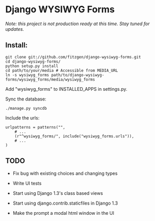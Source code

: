 # Django WYSIWYG Forms

*Note: this project is not production ready at this time. Stay tuned for
 updates.*

## Install:

    git clone git://github.com/fitzgen/django-wysiwyg-forms.git
    cd django-wysiwyg-forms/
    python setup.py install
    cd path/to/your/media # Accessible from MEDIA_URL
    ln -s wysiwyg_forms path/to/django-wysiwyg-forms/wysiwyg_forms/media/wysiwyg_forms

Add "wysiwyg_forms" to INSTALLED_APPS in settings.py.

Sync the database:

    ./manage.py syncdb

Include the urls:

    urlpatterns = patterns("",
        # ...
        (r"^wysiwyg_forms/", include("wysiwyg_forms.urls")),
        # ...
    )

## TODO

* Fix bug with existing choices and changing types

* Write UI tests

* Start using Django 1.3's class based views

* Start using django.contrib.staticfiles in Django 1.3

* Make the prompt a modal html window in the UI
